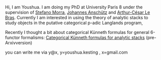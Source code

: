 
<meta name="google-site-verification" content="uRPBDhWDlYYizQtyBR4XTRwkmiwRNNNqkeVACBfVf0Y" />

Hi, I am Youshua. I am doing my PhD at University Paris 8 under the supervision of [Stefano Morra](https://www.math.univ-paris13.fr/~morra/),
[Johannes Anschütz](https://janschuetz.perso.math.cnrs.fr) and [Arthur-César Le Bras](https://lebras.perso.math.cnrs.fr). 
Currently I am interested in using the theory of analytic stacks to study objects in the putative categorical p-adic Langlands program, 

Recently I thought a bit about categorical Künneth formulas for general 6-functor formalisms: [Categorical Künneth formulas for analytic stacks](Categorical_Kunneth_formulas_for_analytic_stacks.pdf) (pre-Arxivversion)

you can write me via y@x, y=youshua.kesting , x=gmail.com






